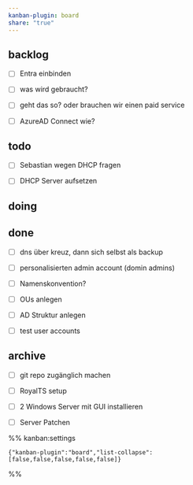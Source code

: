 ```yaml
---
kanban-plugin: board
share: "true"
---
```


## backlog

- [ ] Entra einbinden
- [ ] was wird gebraucht?
- [ ] geht das so? oder brauchen wir einen paid service
- [ ] AzureAD Connect wie?


## todo

- [ ] Sebastian wegen DHCP fragen
- [ ] DHCP Server aufsetzen


## doing



## done

- [ ] dns über kreuz, dann sich selbst als backup
- [ ] personalisierten admin account (domin admins)
- [ ] Namenskonvention?
- [ ] OUs anlegen
- [ ] AD Struktur anlegen
- [ ] test user accounts


## archive

- [ ] git repo zugänglich machen
- [ ] RoyalTS setup
- [ ] 2 Windows Server mit GUI installieren
- [ ] Server Patchen




%% kanban:settings
```
{"kanban-plugin":"board","list-collapse":[false,false,false,false,false]}
```
%%
